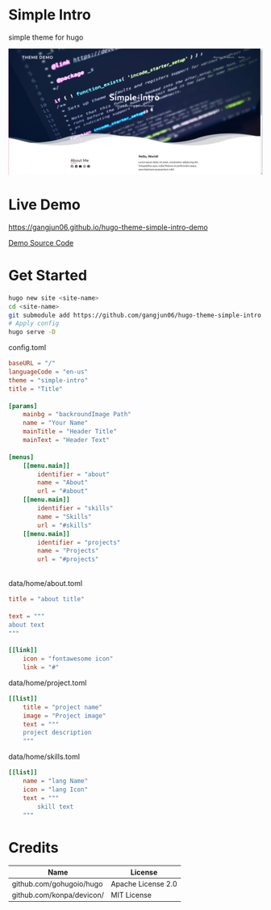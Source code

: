 # Simple Intro
simple theme for hugo

![intro](imgaes/img1.png)

# Live Demo
https://gangjun06.github.io/hugo-theme-simple-intro-demo

[Demo Source Code](https://github.com/gangjun06/hugo-theme-simple-intro-demo)

# Get Started

```bash
hugo new site <site-name>
cd <site-name>
git submodule add https://github.com/gangjun06/hugo-theme-simple-intro themes/simple-intro
# Apply config
hugo serve -D
```

config.toml
```toml
baseURL = "/"
languageCode = "en-us"
theme = "simple-intro"
title = "Title"

[params]
    mainbg = "backroundImage Path"
    name = "Your Name"
    mainTitle = "Header Title"
    mainText = "Header Text"

[menus]
    [[menu.main]]
        identifier = "about"
        name = "About"
        url = "#about"
    [[menu.main]]
        identifier = "skills"
        name = "Skills"
        url = "#skills"
    [[menu.main]]
        identifier = "projects"
        name = "Projects"
        url = "#projects"
    
```

data/home/about.toml
```toml
title = "about title"

text = """
about text
"""

[[link]]
    icon = "fontawesome icon"
    link = "#"
```

data/home/project.toml  
```toml
[[list]]
    title = "project name"
    image = "Project image"
    text = """
    project description
    """
```

data/home/skills.toml
```toml
[[list]]
    name = "lang Name"
    icon = "lang Icon"
    text = """
        skill text
    """
```

# Credits

| Name                      | License            |
|---------------------------|--------------------|
| github.com/gohugoio/hugo  | Apache License 2.0 |
| github.com/konpa/devicon/ | MIT License        |
